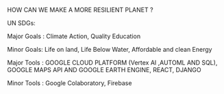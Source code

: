 HOW CAN WE MAKE A MORE RESILIENT PLANET ?

UN SDGs:

Major Goals :
Climate Action,
Quality Education

Minor Goals:
Life on land,
Life Below Water,
Affordable and clean Energy

Major Tools :
GOOGLE CLOUD PLATFORM (Vertex AI ,AUTOML AND SQL),
GOOGLE MAPS API AND GOOGLE EARTH ENGINE,
REACT, DJANGO 

Minor Tools :
Google Colaboratory, Firebase 
